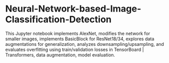 # Neural-Network-based-Image-Classification-Detection
This Jupyter notebook implements AlexNet, modifies the network for smaller images, implements BasicBlock for ResNet18/34, explores data augmentations for generalization, analyzes downsampling/upsampling, and evaluates overfitting using train/validation losses in TensorBoard | Transformers, data augmentation, model evaluation.
